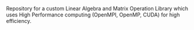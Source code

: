 Repository for a custom Linear Algebra and Matrix Operation Library which uses High Performance computing (OpenMPI, OpenMP, CUDA) for high efficiency.